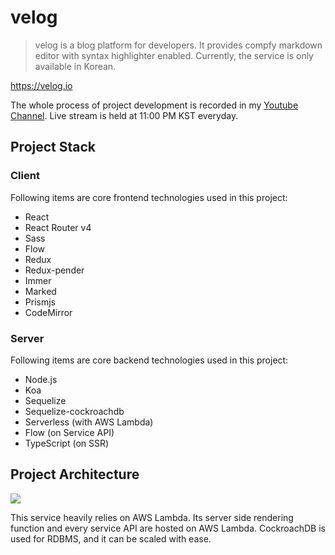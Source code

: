 # velog

> velog is a blog platform for developers. It provides compfy markdown editor with syntax highlighter enabled. Currently, the service is only available in Korean.

https://velog.io

The whole process of project development is recorded in my [Youtube Channel](https://www.youtube.com/watch?v=WEC6ATuP9Vo&list=PL9FpF_z-xR_FEhguHXMOvCErayV2Huezy&ab_channel=MinjunKim). Live stream is held at 11:00 PM KST everyday.

## Project Stack

### Client

Following items are core frontend technologies used in this project:

- React
- React Router v4
- Sass
- Flow
- Redux
- Redux-pender
- Immer
- Marked
- Prismjs
- CodeMirror

### Server

Following items are core backend technologies used in this project:

- Node.js
- Koa
- Sequelize
- Sequelize-cockroachdb
- Serverless (with AWS Lambda)
- Flow (on Service API)
- TypeScript (on SSR)

## Project Architecture

![](https://i.imgur.com/BSlAJjy.png)

This service heavily relies on AWS Lambda. Its server side rendering function and every service API are hosted on AWS Lambda. CockroachDB is used for RDBMS, and it can be scaled with ease.
